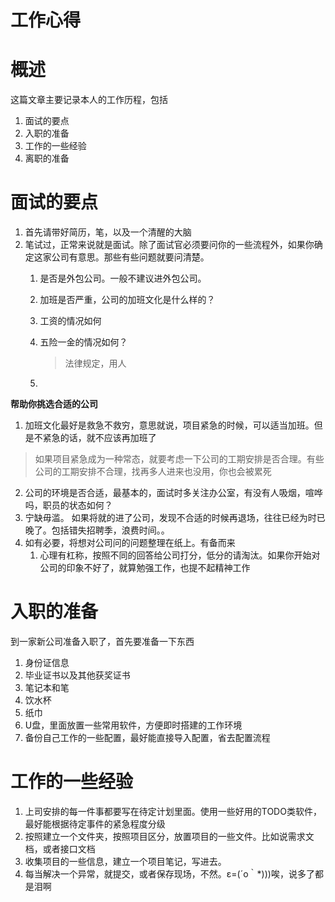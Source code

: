 # 工作心得
# 概述
这篇文章主要记录本人的工作历程，包括
1. 面试的要点
2. 入职的准备
3. 工作的一些经验
4. 离职的准备

# 面试的要点
1. 首先请带好简历，笔，以及一个清醒的大脑
2. 笔试过，正常来说就是面试。除了面试官必须要问你的一些流程外，如果你确定这家公司有意思。那些有些问题就要问清楚。
    1. 是否是外包公司。一般不建议进外包公司。

    2. 加班是否严重，公司的加班文化是什么样的？

    3. 工资的情况如何

    4. 五险一金的情况如何？

       > 法律规定，用人

    5. 


**帮助你挑选合适的公司**
1. 加班文化最好是救急不救穷，意思就说，项目紧急的时候，可以适当加班。但是不紧急的话，就不应该再加班了

>  如果项目紧急成为一种常态，就要考虑一下公司的工期安排是否合理。有些公司的工期安排不合理，找再多人进来也没用，你也会被累死

2. 公司的环境是否合适，最基本的，面试时多关注办公室，有没有人吸烟，喧哗吗，职员的状态如何？
3. 宁缺毋滥。 如果将就的进了公司，发现不合适的时候再退场，往往已经为时已晚了。包括错失招聘季，浪费时间。。
4. 如有必要，将想对公司问的问题整理在纸上。有备而来
   1. 心理有杠称，按照不同的回答给公司打分，低分的请淘汰。如果你开始对公司的印象不好了，就算勉强工作，也提不起精神工作 



# 入职的准备
到一家新公司准备入职了，首先要准备一下东西
1. 身份证信息
2. 毕业证书以及其他获奖证书
3. 笔记本和笔
4. 饮水杯
5. 纸巾
6. U盘，里面放置一些常用软件，方便即时搭建的工作环境
7. 备份自己工作的一些配置，最好能直接导入配置，省去配置流程

# 工作的一些经验
1. 上司安排的每一件事都要写在待定计划里面。使用一些好用的TODO类软件，最好能根据待定事件的紧急程度分级
2. 按照建立一个文件夹，按照项目区分，放置项目的一些文件。比如说需求文档，或者接口文档
3. 收集项目的一些信息，建立一个项目笔记，写进去。
4. 每当解决一个异常，就提交，或者保存现场，不然。ε=(´ο｀*)))唉，说多了都是泪啊

